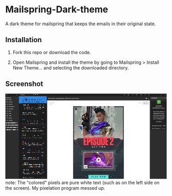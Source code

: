 # Mailspring-Dark-theme
 A dark theme for mailspring that keeps the emails in their original state.

## Installation
1) Fork this repo or download the code.

2) Open Mailspring and install the theme by going to Mailspring > Install New Theme... and selecting the downloaded directory.

## Screenshot
![Alt text](/screenshot/Mailspring-Dark-Theme.jpg?raw=true "Screenshot")
note: The "colored" pixels are pure white text (such as on the left side on the screen). My pixelation program messed up.
